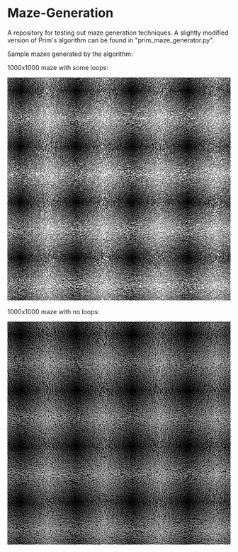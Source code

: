 # Maze-Generation

A repository for testing out maze generation techniques.
A slightly modified version of Prim's algorithm can be found in "prim_maze_generator.py". 

Sample mazes generated by the algorithm:

1000x1000 maze with some loops:

![1000x1000 maze](https://github.com/doleksiyenko/Maze-Generation/blob/master/maze_1000.gif)

1000x1000 maze with no loops:

![1000x1000 maze](https://github.com/doleksiyenko/Maze-Generation/blob/master/maze_1000_noloop.gif)
